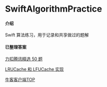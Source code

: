 # SwiftAlgorithmPractice

#### 介绍
Swift 算法练习，用于记录和共享做过的题解

#### 已整理答案
[力扣腾讯精选 50 题](腾讯精选50.md)

[LRUCache 和 LFUCache 实现](LRUCache+LFUCache.md)

[牛客客户端TOP](牛客客户端TOP.md)


